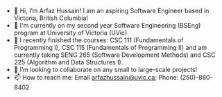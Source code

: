 - 👋 Hi, I’m Arfaz Hussain! I am an aspiring Software Engineer based in Victoria, British Columbia!
- 🏫 I'm currently on my second year Software Engineering (BSEng) program at University of Victoria (UVic).
- 🌱 I recently finished the courses: CSC 111 (Fundamentals of Programming I), CSC 115 (Fundamentals of Programming II) and am currently taking SENG 265 (Software Development Methods) and CSC 225 (Algorithm and Data Structures I).
- 💞️ I’m looking to collaborate on any small to large-scale projects!
- 📫 How to reach me: Email <arfazhussain@uvic.ca>; Phone: (250)-880-8402

<!---
arfazhuss/arfazhuss is a ✨ special ✨ repository because its `README.md` (this file) appears on your GitHub profile.
You can click the Preview link to take a look at your changes.
--->
